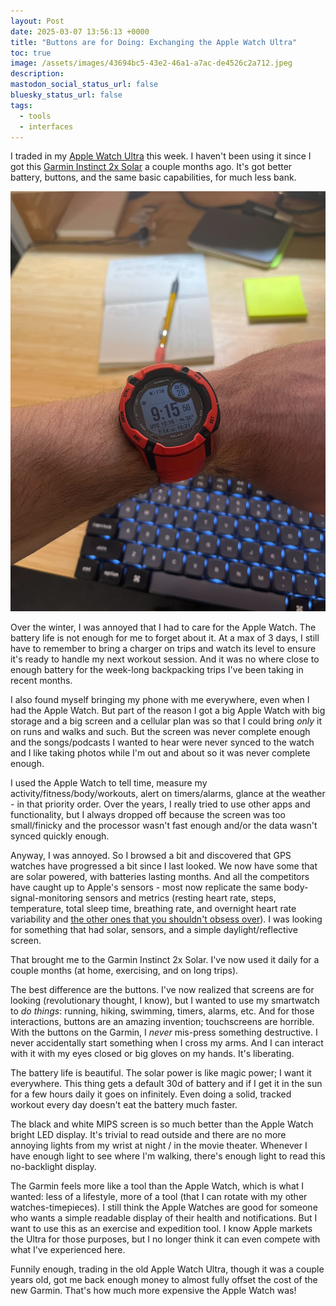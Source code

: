 ```yaml
---
layout: Post
date: 2025-03-07 13:56:13 +0000
title: "Buttons are for Doing: Exchanging the Apple Watch Ultra"
toc: true
image: /assets/images/43694bc5-43e2-46a1-a7ac-de4526c2a712.jpeg
description: 
mastodon_social_status_url: false
bluesky_status_url: false
tags:
  - tools
  - interfaces
---
```



I traded in my [Apple Watch Ultra](https://www.apple.com/apple-watch-ultra-2/) this week. I haven't been using it since I got this [Garmin Instinct 2x Solar](https://www.garmin.com/en-US/p/884585/pn/010-02805-11) a couple months ago. It's got better battery, buttons, and the same basic capabilities, for much less bank.

![Garmin Instinct 2x solar](/assets/images/43694bc5-43e2-46a1-a7ac-de4526c2a712.jpeg)

Over the winter, I was annoyed that I had to care for the Apple Watch. The battery life is not enough for me to forget about it. At a max of 3 days, I still have to remember to bring a charger on trips and watch its level to ensure it's ready to handle my next workout session. And it was no where close to enough battery for the week-long backpacking trips I've been taking in recent months.

I also found myself bringing my phone with me everywhere, even when I had the Apple Watch. But part of the reason I got a big Apple Watch with big storage and a big screen and a cellular plan was so that I could bring _only_ it on runs and walks and such. But the screen was never complete enough and the songs/podcasts I wanted to hear were never synced to the watch and I like taking photos while I'm out and about so it was never complete enough.

I used the Apple Watch to tell time, measure my activity/fitness/body/workouts, alert on timers/alarms, glance at the weather - in that priority order. Over the years, I really tried to use other apps and functionality, but I always dropped off because the screen was too small/finicky and the processor wasn't fast enough and/or the data wasn't synced quickly enough.

Anyway, I was annoyed. So I browsed a bit and discovered that GPS watches have progressed a bit since I last looked. We now have some that are solar powered, with batteries lasting months. And all the competitors have caught up to Apple's sensors - most now replicate the same body-signal-monitoring sensors and metrics (resting heart rate, steps, temperature, total sleep time, breathing rate, and overnight heart rate variability and [the other ones that you shouldn't obsess over](https://www.joshbeckman.org/notes/667818443)). I was looking for something that had solar, sensors, and a simple daylight/reflective screen.

That brought me to the Garmin Instinct 2x Solar. I've now used it daily for a couple months (at home, exercising, and on long trips).

The best difference are the buttons. I've now realized that screens are for looking (revolutionary thought, I know), but I wanted to use my smartwatch to _do things_: running, hiking, swimming, timers, alarms, etc. And for those interactions, buttons are an amazing invention; touchscreens are horrible. With the buttons on the Garmin, I _never_ mis-press something destructive. I never accidentally start something when I cross my arms. And I can interact with it with my eyes closed or big gloves on my hands. It's liberating. 

The battery life is beautiful. The solar power is like magic power; I want it everywhere. This thing gets a default 30d of battery and if I get it in the sun for a few hours daily it goes on infinitely. Even doing a solid, tracked workout every day doesn't eat the battery much faster.

The black and white MIPS screen is so much better than the Apple Watch bright LED display. It's trivial to read outside and there are no more annoying lights from my wrist at night / in the movie theater. Whenever I have enough light to see where I'm walking, there's enough light to read this no-backlight display.

The Garmin feels more like a tool than the Apple Watch, which is what I wanted: less of a lifestyle, more of a tool (that I can rotate with my other watches-timepieces). I still think the Apple Watches are good for someone who wants a simple readable display of their health and notifications. But I want to use this as an exercise and expedition tool. I know Apple markets the Ultra for those purposes, but I no longer think it can even compete with what I've experienced here.

Funnily enough, trading in the old Apple Watch Ultra, though it was a couple years old, got me back enough money to almost fully offset the cost of the new Garmin. That's how much more expensive the Apple Watch was!
